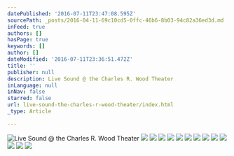 ```yaml
---
datePublished: '2016-07-11T23:47:08.595Z'
sourcePath: _posts/2016-04-11-69c10cd5-0ffc-46b6-8b03-94c82a36ed3d.md
inFeed: true
authors: []
hasPage: true
keywords: []
author: []
dateModified: '2016-07-11T23:36:51.472Z'
title: ''
publisher: null
description: Live Sound @ the Charles R. Wood Theater
inLanguage: null
inNav: false
starred: false
url: live-sound-the-charles-r-wood-theater/index.html
_type: Article

---
```

![Live Sound @ the Charles R. Wood Theater](https://s3-us-west-2.amazonaws.com/the-grid-img/p/2cae5335e17ecf74b241d6dd5c398a4affc44938.jpg)
![](https://s3-us-west-2.amazonaws.com/the-grid-img/p/72ecd8e979563c8eb542f76cec53ff0ff3746d73.jpg)
![](https://s3-us-west-2.amazonaws.com/the-grid-img/p/a60d9863ecd1334e91ab8e0d401bae0ac1916763.jpg)
![](https://s3-us-west-2.amazonaws.com/the-grid-img/p/b1c2092d2daf9dae79bb6e4a84d44e0c2266ee68.jpg)
![](https://s3-us-west-2.amazonaws.com/the-grid-img/p/73cb9d7e1760293ffb331f3e56a5f821a384f4a6.jpg)
![](https://s3-us-west-2.amazonaws.com/the-grid-img/p/28d6a11feee3b09b051a5bec355af632b2acd10c.jpg)
![](https://s3-us-west-2.amazonaws.com/the-grid-img/p/f16575096be31e4b3ec9d9dcaf4cb0e5c45c3a2e.jpg)
![](https://s3-us-west-2.amazonaws.com/the-grid-img/p/28744bf202f653f9befb062c837df261187a0437.jpg)
![](https://s3-us-west-2.amazonaws.com/the-grid-img/p/0a209fc70ec89ee0955fb9f61cd55c60da7a7630.jpg)
![](https://s3-us-west-2.amazonaws.com/the-grid-img/p/cab344381f34601589250e0273ea06a00ae161e7.jpg)
![](https://s3-us-west-2.amazonaws.com/the-grid-img/p/34b4dde2d07a7b1c36db67efd5dfdd43b2446308.jpg)
![](https://s3-us-west-2.amazonaws.com/the-grid-img/p/5eff7fe917a69c045591dcaa5658ecb2da8e590b.jpg)
![](https://s3-us-west-2.amazonaws.com/the-grid-img/p/42d64bebe49f1fec21ded5a96a1d33ad4e6e5d45.jpg)
![](https://s3-us-west-2.amazonaws.com/the-grid-img/p/d7aff475f3ce74e6bfb433265df9788df8452f09.jpg)